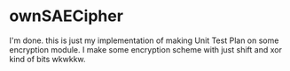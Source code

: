 # ownSAECipher

I'm done. this is just my implementation of making Unit Test Plan on some encryption module.
I make some encryption scheme with just shift and xor kind of bits wkwkkw. 

